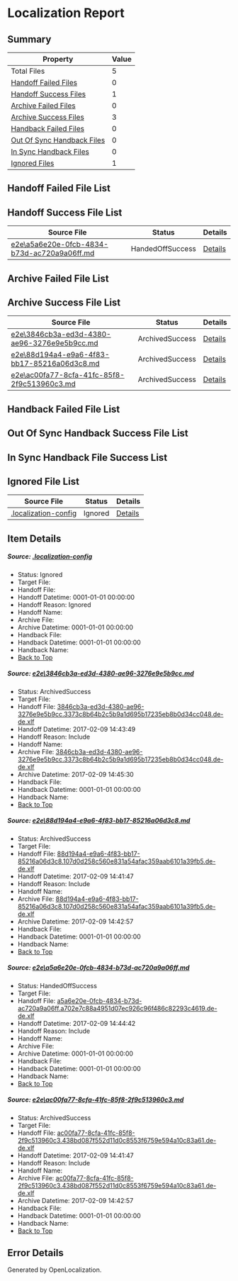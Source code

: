 # <a name='report-top'></a> Localization Report

## Summary
 Property | Value 
 -------- | ----- 
 Total Files | 5
[ Handoff Failed Files ](#handoff-failed-list)| 0
[ Handoff Success Files ](#handoff-success-list)| 1
[ Archive Failed Files ](#archive-failed-list)| 0
[ Archive Success Files ](#archive-success-list)| 3
[ Handback Failed Files ](#handback-failed-list)| 0
[ Out Of Sync Handback Files ](#outofsync-handback-success-list)| 0
[ In Sync Handback Files ](#insync-handback-success-list)| 0
[ Ignored Files ](#ignored-list)| 1

## <a name='handoff-failed-list'></a> Handoff Failed File List

## <a name='handoff-success-list'></a> Handoff Success File List
 Source File | Status | Details 
 ----------- | ------ | ------- 
 [e2e\a5a6e20e-0fcb-4834-b73d-ac720a9a06ff.md](https://github.com/OpenLocalizationTestOrg/ol-test0/blob/601806f0fcbf4e6296e9f037c1b1d656e4f79700/e2e/a5a6e20e-0fcb-4834-b73d-ac720a9a06ff.md) | HandedOffSuccess | [Details](#ec95887cb4f2dc6860a0ed8c836c777501d3047d3)

## <a name='archive-failed-list'></a> Archive Failed File List

## <a name='archive-success-list'></a> Archive Success File List
 Source File | Status | Details 
 ----------- | ------ | ------- 
 [e2e\3846cb3a-ed3d-4380-ae96-3276e9e5b9cc.md](https://github.com/OpenLocalizationTestOrg/ol-test0/blob/6f58520f4f6692b2eedbcaaa5f5133bbb6b5093f/e2e/3846cb3a-ed3d-4380-ae96-3276e9e5b9cc.md) | ArchivedSuccess | [Details](#ae2a13c11a2a173309594f433b04698a9dc286361)
 [e2e\88d194a4-e9a6-4f83-bb17-85216a06d3c8.md](https://github.com/OpenLocalizationTestOrg/ol-test0/blob/82d369b6af4d16975e0ff2741615381f18087291/e2e/88d194a4-e9a6-4f83-bb17-85216a06d3c8.md) | ArchivedSuccess | [Details](#1d4f107699efb9744a00f08189c537390a46252e2)
 [e2e\ac00fa77-8cfa-41fc-85f8-2f9c513960c3.md](https://github.com/OpenLocalizationTestOrg/ol-test0/blob/82d369b6af4d16975e0ff2741615381f18087291/e2e/ac00fa77-8cfa-41fc-85f8-2f9c513960c3.md) | ArchivedSuccess | [Details](#48eae7419a9f64d4b613db17206d3c6689f5b9264)

## <a name='handback-failed-list'></a> Handback Failed File List

## <a name='outofsync-handback-success-list'></a> Out Of Sync Handback Success File List

## <a name='insync-handback-success-list'></a> In Sync Handback File Success List

## <a name='ignored-list'></a> Ignored File List
 Source File | Status | Details 
 ----------- | ------ | ------- 
 [.localization-config](https://github.com/OpenLocalizationTestOrg/ol-test0/blob/601806f0fcbf4e6296e9f037c1b1d656e4f79700/.localization-config) | Ignored | [Details](#cb0632cf59c1387fc1742bfb9fa3c47f87e2e5c90)

## Item Details
##### <a name='cb0632cf59c1387fc1742bfb9fa3c47f87e2e5c90'></a> Source: [.localization-config](https://github.com/OpenLocalizationTestOrg/ol-test0/blob/601806f0fcbf4e6296e9f037c1b1d656e4f79700/.localization-config)
* Status: Ignored
* Target File: 
* Handoff File: 
* Handoff Datetime: 0001-01-01 00:00:00
* Handoff Reason: Ignored
* Handoff Name: 
* Archive File: 
* Archive Datetime: 0001-01-01 00:00:00
* Handback File: 
* Handback Datetime: 0001-01-01 00:00:00
* Handback Name: 
* [Back to Top](#report-top)

##### <a name='ae2a13c11a2a173309594f433b04698a9dc286361'></a> Source: [e2e\3846cb3a-ed3d-4380-ae96-3276e9e5b9cc.md](https://github.com/OpenLocalizationTestOrg/ol-test0/blob/6f58520f4f6692b2eedbcaaa5f5133bbb6b5093f/e2e/3846cb3a-ed3d-4380-ae96-3276e9e5b9cc.md)
* Status: ArchivedSuccess
* Target File: 
* Handoff File: [3846cb3a-ed3d-4380-ae96-3276e9e5b9cc.3373c8b64b2c5b9a1d695b17235eb8b0d34cc048.de-de.xlf](https://github.com/OpenLocalizationTestOrg/ol-test0-handoff/blob/48f283aec842c6f76a554fc576717f427bb67420/ol-handoff/OpenLocalizationTestOrg/ol-test0-dede/shujia/ht/3846cb3a-ed3d-4380-ae96-3276e9e5b9cc.3373c8b64b2c5b9a1d695b17235eb8b0d34cc048.de-de.xlf)
* Handoff Datetime: 2017-02-09 14:43:49
* Handoff Reason: Include
* Handoff Name: 
* Archive File: [3846cb3a-ed3d-4380-ae96-3276e9e5b9cc.3373c8b64b2c5b9a1d695b17235eb8b0d34cc048.de-de.xlf](https://github.com/OpenLocalizationTestOrg/ol-test0-handoff/blob/ffb0627b8e5f96b7287dca56eed30783d8fd33ce/ol-archive/OpenLocalizationTestOrg/ol-test0-dede/shujia/ht/3846cb3a-ed3d-4380-ae96-3276e9e5b9cc.3373c8b64b2c5b9a1d695b17235eb8b0d34cc048.de-de.xlf)
* Archive Datetime: 2017-02-09 14:45:30
* Handback File: 
* Handback Datetime: 0001-01-01 00:00:00
* Handback Name: 
* [Back to Top](#report-top)

##### <a name='1d4f107699efb9744a00f08189c537390a46252e2'></a> Source: [e2e\88d194a4-e9a6-4f83-bb17-85216a06d3c8.md](https://github.com/OpenLocalizationTestOrg/ol-test0/blob/82d369b6af4d16975e0ff2741615381f18087291/e2e/88d194a4-e9a6-4f83-bb17-85216a06d3c8.md)
* Status: ArchivedSuccess
* Target File: 
* Handoff File: [88d194a4-e9a6-4f83-bb17-85216a06d3c8.107d0d258c560e831a54afac359aab6101a39fb5.de-de.xlf](https://github.com/OpenLocalizationTestOrg/ol-test0-handoff/blob/fa75abc03454ffd02303ef6f5efee767d4ad6138/ol-handoff/OpenLocalizationTestOrg/ol-test0-dede/shujia/ht/88d194a4-e9a6-4f83-bb17-85216a06d3c8.107d0d258c560e831a54afac359aab6101a39fb5.de-de.xlf)
* Handoff Datetime: 2017-02-09 14:41:47
* Handoff Reason: Include
* Handoff Name: 
* Archive File: [88d194a4-e9a6-4f83-bb17-85216a06d3c8.107d0d258c560e831a54afac359aab6101a39fb5.de-de.xlf](https://github.com/OpenLocalizationTestOrg/ol-test0-handoff/blob/d726d8dcbd8208de2ecb30239065a8a385b82005/ol-archive/OpenLocalizationTestOrg/ol-test0-dede/shujia/ht/88d194a4-e9a6-4f83-bb17-85216a06d3c8.107d0d258c560e831a54afac359aab6101a39fb5.de-de.xlf)
* Archive Datetime: 2017-02-09 14:42:57
* Handback File: 
* Handback Datetime: 0001-01-01 00:00:00
* Handback Name: 
* [Back to Top](#report-top)

##### <a name='ec95887cb4f2dc6860a0ed8c836c777501d3047d3'></a> Source: [e2e\a5a6e20e-0fcb-4834-b73d-ac720a9a06ff.md](https://github.com/OpenLocalizationTestOrg/ol-test0/blob/601806f0fcbf4e6296e9f037c1b1d656e4f79700/e2e/a5a6e20e-0fcb-4834-b73d-ac720a9a06ff.md)
* Status: HandedOffSuccess
* Target File: 
* Handoff File: [a5a6e20e-0fcb-4834-b73d-ac720a9a06ff.a702e7c88a4951d07ec926c96f486c82293c4619.de-de.xlf](https://github.com/OpenLocalizationTestOrg/ol-test0-handoff/blob/3973af0c29befa012e731de934a6de365fa5dad8/ol-handoff/OpenLocalizationTestOrg/ol-test0-dede/shujia/ht/a5a6e20e-0fcb-4834-b73d-ac720a9a06ff.a702e7c88a4951d07ec926c96f486c82293c4619.de-de.xlf)
* Handoff Datetime: 2017-02-09 14:44:42
* Handoff Reason: Include
* Handoff Name: 
* Archive File: 
* Archive Datetime: 0001-01-01 00:00:00
* Handback File: 
* Handback Datetime: 0001-01-01 00:00:00
* Handback Name: 
* [Back to Top](#report-top)

##### <a name='48eae7419a9f64d4b613db17206d3c6689f5b9264'></a> Source: [e2e\ac00fa77-8cfa-41fc-85f8-2f9c513960c3.md](https://github.com/OpenLocalizationTestOrg/ol-test0/blob/82d369b6af4d16975e0ff2741615381f18087291/e2e/ac00fa77-8cfa-41fc-85f8-2f9c513960c3.md)
* Status: ArchivedSuccess
* Target File: 
* Handoff File: [ac00fa77-8cfa-41fc-85f8-2f9c513960c3.438bd087f552d11d0c8553f6759e594a10c83a61.de-de.xlf](https://github.com/OpenLocalizationTestOrg/ol-test0-handoff/blob/fa75abc03454ffd02303ef6f5efee767d4ad6138/ol-handoff/OpenLocalizationTestOrg/ol-test0-dede/shujia/ht/ac00fa77-8cfa-41fc-85f8-2f9c513960c3.438bd087f552d11d0c8553f6759e594a10c83a61.de-de.xlf)
* Handoff Datetime: 2017-02-09 14:41:47
* Handoff Reason: Include
* Handoff Name: 
* Archive File: [ac00fa77-8cfa-41fc-85f8-2f9c513960c3.438bd087f552d11d0c8553f6759e594a10c83a61.de-de.xlf](https://github.com/OpenLocalizationTestOrg/ol-test0-handoff/blob/d726d8dcbd8208de2ecb30239065a8a385b82005/ol-archive/OpenLocalizationTestOrg/ol-test0-dede/shujia/ht/ac00fa77-8cfa-41fc-85f8-2f9c513960c3.438bd087f552d11d0c8553f6759e594a10c83a61.de-de.xlf)
* Archive Datetime: 2017-02-09 14:42:57
* Handback File: 
* Handback Datetime: 0001-01-01 00:00:00
* Handback Name: 
* [Back to Top](#report-top)


## Error Details

Generated by OpenLocalization.
